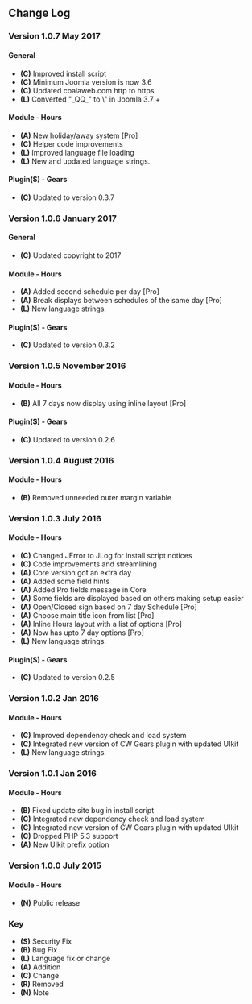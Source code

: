 ## Change Log

### Version 1.0.7 May 2017

#### General
- **(C)** Improved install script
- **(C)** Minimum Joomla version is now 3.6
- **(C)** Updated coalaweb.com http to https
- **(L)** Converted "\_QQ_" to \\" in Joomla 3.7 +

#### Module - Hours
- **(A)** New holiday/away system \[Pro\]
- **(C)** Helper code improvements
- **(L)** Improved language file loading
- **(L)** New and updated language strings.

#### Plugin(S) - Gears
- **(C)** Updated to version 0.3.7

### Version 1.0.6 January 2017

#### General
- **(C)** Updated copyright to 2017

#### Module - Hours
- **(A)** Added second schedule per day \[Pro\]
- **(A)** Break displays between schedules of the same day \[Pro\]
- **(L)** New language strings.

#### Plugin(S) - Gears
- **(C)** Updated to version 0.3.2

### Version 1.0.5 November 2016

#### Module - Hours
- **(B)** All 7 days now display using inline layout \[Pro\]

#### Plugin(S) - Gears
- **(C)** Updated to version 0.2.6

### Version 1.0.4 August 2016

#### Module - Hours
- **(B)** Removed unneeded outer margin variable

### Version 1.0.3 July 2016

#### Module - Hours
- **(C)** Changed JError to JLog for install script notices
- **(C)** Code improvements and streamlining
- **(A)** Core version got an extra day
- **(A)** Added some field hints
- **(A)** Added Pro fields message in Core
- **(A)** Some fields are displayed based on others making setup easier
- **(A)** Open/Closed sign based on 7 day Schedule \[Pro\]
- **(A)** Choose main title icon from list \[Pro\]
- **(A)** Inline Hours layout with a list of options \[Pro\]
- **(A)** Now has upto 7 day options \[Pro\]
- **(L)** New language strings.

#### Plugin(S) - Gears
- **(C)** Updated to version 0.2.5

### Version 1.0.2 Jan 2016

#### Module - Hours
- **(C)** Improved dependency check and load system
- **(C)** Integrated new version of CW Gears plugin with updated UIkit
- **(L)** New language strings.

### Version 1.0.1 Jan 2016

#### Module - Hours
- **(B)** Fixed update site bug in install script
- **(C)** Integrated new dependency check and load system
- **(C)** Integrated new version of CW Gears plugin with updated UIkit
- **(C)** Dropped PHP 5.3 support
- **(A)** New UIkit prefix option

### Version 1.0.0 July 2015

#### Module - Hours
- **(N)** Public release

### Key
- **(S)** Security Fix
- **(B)** Bug Fix
- **(L)** Language fix or change
- **(A)** Addition
- **(C)** Change
- **(R)** Removed
- **(N)** Note